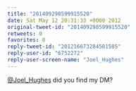 ```yaml
---
title: "201409298599915520"
date: Sat May 12 20:31:33 +0000 2012
original-tweet-id: "201409298599915520"
retweets: 0
favorites: 0
reply-tweet-id: "201216673284501505"
reply-user-id: "6752272"
reply-user-screen-name: "Joel_Hughes"
---
```

<a href="https://twitter.com/Joel_Hughes">@Joel_Hughes</a> did you find my DM?

